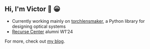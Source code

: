 ## Hi, I'm Victor :wave: 😀 

* Currently working mainly on [torchlensmaker](https://github.com/fouronnes/torchlensmaker), a Python library for designing optical systems
* [Recurse Center](https://www.recurse.com/) alumni W1'24

For more, check out [my blog](https://victorpoughon.fr/).

<!--
**fouronnes/fouronnes** is a ✨ _special_ ✨ repository because its `README.md` (this file) appears on your GitHub profile.

Here are some ideas to get you started:

- 🔭 I’m currently working on ...
- 🌱 I’m currently learning ...
- 👯 I’m looking to collaborate on ...
- 🤔 I’m looking for help with ...
- 💬 Ask me about ...
- 📫 How to reach me: ...
- 😄 Pronouns: ...
- ⚡ Fun fact: ...
-->
